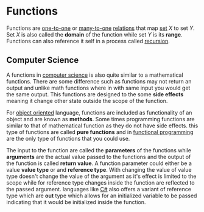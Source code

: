 # Functions

Functions are [one-to-one](relation.md#one-to-one) or [many-to-one](relation.md#many-to-one) [relations](relation.md) that map [set](set.md) $X$ to set $Y$. Set $X$ is also called the **domain** of the function while set $Y$ is its **range**. Functions can also reference it self in a process called [recursion](recursion.md).

## Computer Science

A functions in [computer science](computer_science.md) is also quite similar to a mathematical functions. There are some difference such as functions may not return an output and unlike math functions where in with same input you would get the same output. This functions are designed to the some **side effects** meaning it change other state outside the scope of the function.

For [object oriented](object-oriented-programming.md) language, functions are included as functionality of an object and are known as **methods**. Some times programming functions are similar to that of mathematical function as they do not have side effects. this type of functions are called **pure functions** and in [functional programming](functional-programming) are the only type of functions that you could use.

The input to the function are called the **parameters** of the functions while **arguments** are the actual value passed to the functions and the output of the function is called **return value**. A function parameter could either be a value **value type** or and **reference type**. With changing the value of value type doesn't change the value of the argument as it's effect is limited to the scope while for reference type changes inside the function are reflected to the passed argument. languages like [C#](c-sharp.md) also offers a variant of reference type which are **out** type which allows for an initialized variable to be passed indicating that it would be initialized inside the function.
